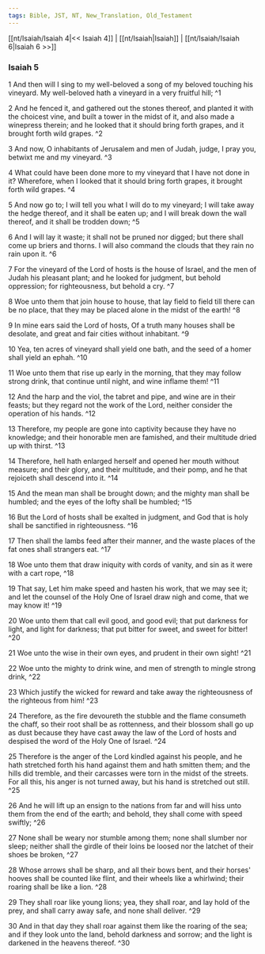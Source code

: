 ```yaml
---
tags: Bible, JST, NT, New_Translation, Old_Testament
---
```


[[nt/Isaiah/Isaiah 4|<< Isaiah 4]] | [[nt/Isaiah|Isaiah]] | [[nt/Isaiah/Isaiah 6|Isaiah 6 >>]]

### Isaiah 5

1 And then will I sing to my well-beloved a song of my beloved touching his vineyard. My well-beloved hath a vineyard in a very fruitful hill;  ^1

2 And he fenced it, and gathered out the stones thereof, and planted it with the choicest vine, and built a tower in the midst of it, and also made a winepress therein; and he looked that it should bring forth grapes, and it brought forth wild grapes.  ^2

3 And now, O inhabitants of Jerusalem and men of Judah, judge, I pray you, betwixt me and my vineyard.  ^3

4 What could have been done more to my vineyard that I have not done in it? Wherefore, when I looked that it should bring forth grapes, it brought forth wild grapes.  ^4

5 And now go to; I will tell you what I will do to my vineyard; I will take away the hedge thereof, and it shall be eaten up; and I will break down the wall thereof, and it shall be trodden down;  ^5

6 And I will lay it waste; it shall not be pruned nor digged; but there shall come up briers and thorns. I will also command the clouds that they rain no rain upon it.  ^6

7 For the vineyard of the Lord of hosts is the house of Israel, and the men of Judah his pleasant plant; and he looked for judgment, but behold oppression; for righteousness, but behold a cry.  ^7

8 Woe unto them that join house to house, that lay field to field till there can be no place, that they may be placed alone in the midst of the earth!  ^8

9 In mine ears said the Lord of hosts, Of a truth many houses shall be desolate, and great and fair cities without inhabitant.  ^9

10 Yea, ten acres of vineyard shall yield one bath, and the seed of a homer shall yield an ephah.  ^10

11 Woe unto them that rise up early in the morning, that they may follow strong drink, that continue until night, and wine inflame them!  ^11

12 And the harp and the viol, the tabret and pipe, and wine are in their feasts; but they regard not the work of the Lord, neither consider the operation of his hands.  ^12

13 Therefore, my people are gone into captivity because they have no knowledge; and their honorable men are famished, and their multitude dried up with thirst.  ^13

14 Therefore, hell hath enlarged herself and opened her mouth without measure; and their glory, and their multitude, and their pomp, and he that rejoiceth shall descend into it.  ^14

15 And the mean man shall be brought down; and the mighty man shall be humbled; and the eyes of the lofty shall be humbled;  ^15

16 But the Lord of hosts shall be exalted in judgment, and God that is holy shall be sanctified in righteousness.  ^16

17 Then shall the lambs feed after their manner, and the waste places of the fat ones shall strangers eat.  ^17

18 Woe unto them that draw iniquity with cords of vanity, and sin as it were with a cart rope,  ^18

19 That say, Let him make speed and hasten his work, that we may see it; and let the counsel of the Holy One of Israel draw nigh and come, that we may know it!  ^19

20 Woe unto them that call evil good, and good evil; that put darkness for light, and light for darkness; that put bitter for sweet, and sweet for bitter!  ^20

21 Woe unto the wise in their own eyes, and prudent in their own sight!  ^21

22 Woe unto the mighty to drink wine, and men of strength to mingle strong drink,  ^22

23 Which justify the wicked for reward and take away the righteousness of the righteous from him!  ^23

24 Therefore, as the fire devoureth the stubble and the flame consumeth the chaff, so their root shall be as rottenness, and their blossom shall go up as dust because they have cast away the law of the Lord of hosts and despised the word of the Holy One of Israel.  ^24

25 Therefore is the anger of the Lord kindled against his people, and he hath stretched forth his hand against them and hath smitten them; and the hills did tremble, and their carcasses were torn in the midst of the streets. For all this, his anger is not turned away, but his hand is stretched out still.  ^25

26 And he will lift up an ensign to the nations from far and will hiss unto them from the end of the earth; and behold, they shall come with speed swiftly;  ^26

27 None shall be weary nor stumble among them; none shall slumber nor sleep; neither shall the girdle of their loins be loosed nor the latchet of their shoes be broken,  ^27

28 Whose arrows shall be sharp, and all their bows bent, and their horses\' hooves shall be counted like flint, and their wheels like a whirlwind; their roaring shall be like a lion.  ^28

29 They shall roar like young lions; yea, they shall roar, and lay hold of the prey, and shall carry away safe, and none shall deliver.  ^29

30 And in that day they shall roar against them like the roaring of the sea; and if they look unto the land, behold darkness and sorrow; and the light is darkened in the heavens thereof.  ^30

 
